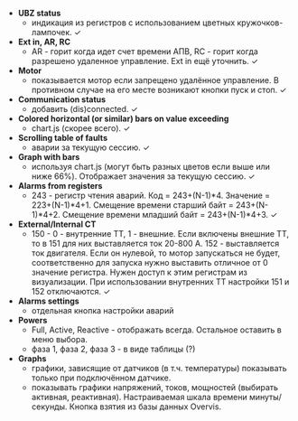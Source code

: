 * **UBZ status**
	- индикация из регистров с использованием цветных кружочков-лампочек. ✓
* **Ext in, AR, RC**
	- AR - горит когда идет счет времени АПВ, RC - горит когда разрешено удаленное управление. Ext in ещё уточнить. ✓
* **Motor**
	- показывается мотор если запрещено удалённое управление. В противном случае на его месте возникают кнопки пуск и стоп. ✓
* **Communication status**
	- добавить (dis)connected. ✓
* **Colored horizontal (or similar) bars on value exceeding**
	- chart.js (скорее всего). ✓
* **Scrolling table of faults**
	- аварии за текущую сессию. ✓
* **Graph with bars**
	- используя chart.js (могут быть разных цветов если выше или ниже 66%). Отображает значения за текущую сессию. ✓
* **Alarms from registers**
	- 243 - регистр чтения аварий. Код = 243+(N-1)*4. Значение = 223+(N-1)*4+1. Смещение времени старший байт = 243+(N-1)*4+2. Смещение времени младший байт = 243+(N-1)*4+3. ✓
* **External/Internal СT**
	- 150 - 0 - внутренние ТТ, 1 - внешние. Если включены внешние ТТ, то в 151 для них выставляется ток 20-800 А. 152 - выставляется ток двигателя. Если он нулевой, то мотор запускаться не будет, соответственно для запуска нужно выставить отличное от 0 значение регистра. Нужен доступ к этим регистрам из визуализации. При использовании внутренних ТТ настройки 151 и 152 отключаются.  ✓
* **Alarms settings**
	- отдельная кнопка настройки аварий
* **Powers**
	- Full, Active, Reactive - отображать всегда. Остальное оставить в меню выбора.
	- фаза 1, фаза 2, фаза 3 - в виде таблицы (?)
* **Graphs**
	- графики, зависящие от датчиков (в т.ч. температуры) показывать только при подключённом датчике.
	- показывать графики напряжений, токов, мощностей (выбирать активная, реактивная). Настраиваемая шкала времени минуты/секунды. Кнопка взятия из базы данных Overvis.

